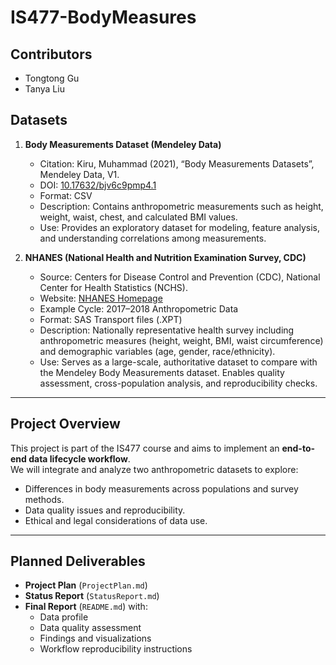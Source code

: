 # IS477-BodyMeasures

## Contributors
- Tongtong Gu  
- Tanya Liu  

## Datasets
1. **Body Measurements Dataset (Mendeley Data)**  
   - Citation: Kiru, Muhammad (2021), “Body Measurements Datasets”, Mendeley Data, V1.  
   - DOI: [10.17632/bjv6c9pmp4.1](https://doi.org/10.17632/bjv6c9pmp4.1)  
   - Format: CSV  
   - Description: Contains anthropometric measurements such as height, weight, waist, chest, and calculated BMI values.  
   - Use: Provides an exploratory dataset for modeling, feature analysis, and understanding correlations among measurements.

2. **NHANES (National Health and Nutrition Examination Survey, CDC)**  
   - Source: Centers for Disease Control and Prevention (CDC), National Center for Health Statistics (NCHS).  
   - Website: [NHANES Homepage](https://www.cdc.gov/nchs/nhanes/index.htm)  
   - Example Cycle: 2017–2018 Anthropometric Data  
   - Format: SAS Transport files (.XPT)  
   - Description: Nationally representative health survey including anthropometric measures (height, weight, BMI, waist circumference) and demographic variables (age, gender, race/ethnicity).  
   - Use: Serves as a large-scale, authoritative dataset to compare with the Mendeley Body Measurements dataset. Enables quality assessment, cross-population analysis, and reproducibility checks.

---

## Project Overview
This project is part of the IS477 course and aims to implement an **end-to-end data lifecycle workflow**.  
We will integrate and analyze two anthropometric datasets to explore:
- Differences in body measurements across populations and survey methods.
- Data quality issues and reproducibility.
- Ethical and legal considerations of data use.

---

## Planned Deliverables
- **Project Plan** (`ProjectPlan.md`)  
- **Status Report** (`StatusReport.md`)  
- **Final Report** (`README.md`) with:
  - Data profile
  - Data quality assessment
  - Findings and visualizations
  - Workflow reproducibility instructions


